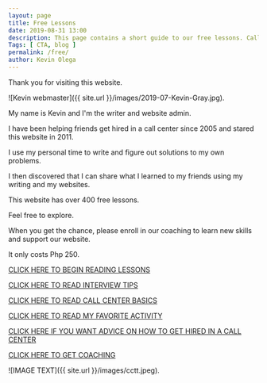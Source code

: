 ```yaml
--- 
layout: page 
title: Free Lessons
date: 2019-08-31 13:00
description: This page contains a short guide to our free lessons. Call Center Training Tips contains over 400 lessons for job applicants, BPO workers and home based freelancers.
Tags: [ CTA, blog ]
permalink: /free/ 
author: Kevin Olega 
--- 
```

Thank you for visiting this website.

![Kevin webmaster]({{ site.url }}/images/2019-07-Kevin-Gray.jpg).


My name is Kevin and I'm the writer and website admin.

I have been helping friends get hired in a call center since 2005 and stared this website in 2011.

I use my personal time to write and figure out solutions to my own problems.

I then discovered that I can share what I learned to my friends using my writing and my websites.

This website has over 400 free lessons.

Feel free to explore.

When you get the chance, please enroll in our coaching to learn new skills and support our website.

It only costs Php 250.

[CLICK HERE TO BEGIN READING LESSONS](https://callcentertrainingtips.com)

[CLICK HERE TO READ INTERVIEW TIPS](https://callcentertrainingtips.com/interview)

[CLICK HERE TO READ CALL CENTER BASICS](https://callcentertrainingtips.com/interview)

[CLICK HERE TO READ MY FAVORITE ACTIVITY](https://callcentertrainingtips.com/manifesto)

[CLICK HERE IF YOU WANT ADVICE ON HOW TO GET HIRED IN A CALL CENTER](https://callcentertrainingtips.com/4hired)

[CLICK HERE TO GET COACHING](https://callcentertrainingtips.com/6WEL250/)

![IMAGE TEXT]({{ site.url }}/images/cctt.jpeg).